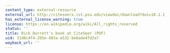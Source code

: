 ```yaml
---
content_type: external-resource
external_url: http://citeseerx.ist.psu.edu/viewdoc/download?doi=10.1.1.155.4899&rep=rep1&type=pdf
has_external_license_warning: true
license: https://en.wikipedia.org/wiki/All_rights_reserved
status: ''
title: Rick Durrett's book at CiteSeer (PDF)
uid: 31d8c4f4-265e-483a-a532-be6ade4fd2a7
wayback_url: ''
---
```

